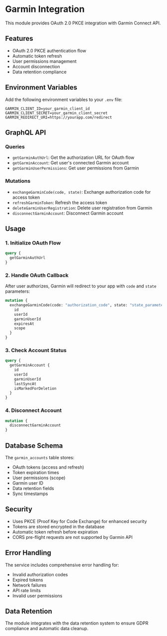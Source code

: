 # Garmin Integration

This module provides OAuth 2.0 PKCE integration with Garmin Connect API.

## Features

- OAuth 2.0 PKCE authentication flow
- Automatic token refresh
- User permissions management
- Account disconnection
- Data retention compliance

## Environment Variables

Add the following environment variables to your `.env` file:

```env
GARMIN_CLIENT_ID=your_garmin_client_id
GARMIN_CLIENT_SECRET=your_garmin_client_secret
GARMIN_REDIRECT_URI=https://yourapp.com/redirect
```

## GraphQL API

### Queries

- `getGarminAuthUrl`: Get the authorization URL for OAuth flow
- `getGarminAccount`: Get user's connected Garmin account
- `getGarminUserPermissions`: Get user permissions from Garmin

### Mutations

- `exchangeGarminCode(code, state)`: Exchange authorization code for access token
- `refreshGarminToken`: Refresh the access token
- `deleteGarminUserRegistration`: Delete user registration from Garmin
- `disconnectGarminAccount`: Disconnect Garmin account

## Usage

### 1. Initialize OAuth Flow

```graphql
query {
  getGarminAuthUrl
}
```

### 2. Handle OAuth Callback

After user authorizes, Garmin will redirect to your app with `code` and `state` parameters:

```graphql
mutation {
  exchangeGarminCode(code: "authorization_code", state: "state_parameter") {
    id
    userId
    garminUserId
    expiresAt
    scope
  }
}
```

### 3. Check Account Status

```graphql
query {
  getGarminAccount {
    id
    userId
    garminUserId
    lastSyncAt
    isMarkedForDeletion
  }
}
```

### 4. Disconnect Account

```graphql
mutation {
  disconnectGarminAccount
}
```

## Database Schema

The `garmin_accounts` table stores:

- OAuth tokens (access and refresh)
- Token expiration times
- User permissions (scope)
- Garmin user ID
- Data retention fields
- Sync timestamps

## Security

- Uses PKCE (Proof Key for Code Exchange) for enhanced security
- Tokens are stored encrypted in the database
- Automatic token refresh before expiration
- CORS pre-flight requests are not supported by Garmin API

## Error Handling

The service includes comprehensive error handling for:

- Invalid authorization codes
- Expired tokens
- Network failures
- API rate limits
- Invalid user permissions

## Data Retention

The module integrates with the data retention system to ensure GDPR compliance and automatic data cleanup.
